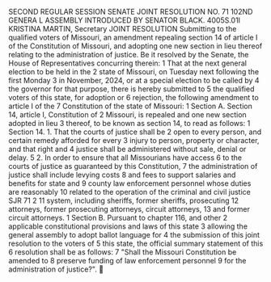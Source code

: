 SECOND REGULAR SESSION
SENATE JOINT RESOLUTION NO. 71
102ND GENERA L ASSEMBLY
INTRODUCED BY SENATOR BLACK.
4005S.01I KRISTINA MARTIN, Secretary
JOINT RESOLUTION
Submitting to the qualified voters of Missouri, an amendment repealing section 14 of article I of
the Constitution of Missouri, and adopting one new section in lieu thereof relating to
the administration of justice.
Be it resolved by the Senate, the House of Representatives concurring therein:
1 That at the next general election to be held in the
2 state of Missouri, on Tuesday next following the first Monday
3 in November, 2024, or at a special election to be called by
4 the governor for that purpose, there is hereby submitted to
5 the qualified voters of this state, for adoption or
6 rejection, the following amendment to article I of the
7 Constitution of the state of Missouri:
1 Section A. Section 14, article I, Constitution of
2 Missouri, is repealed and one new section adopted in lieu
3 thereof, to be known as section 14, to read as follows:
1 Section 14. 1. That the courts of justice shall be
2 open to every person, and certain remedy afforded for every
3 injury to person, property or character, and that right and
4 justice shall be administered without sale, denial or delay.
5 2. In order to ensure that all Missourians have access
6 to the courts of justice as guaranteed by this Constitution,
7 the administration of justice shall include levying costs
8 and fees to support salaries and benefits for state and
9 county law enforcement personnel whose duties are reasonably
10 related to the operation of the criminal and civil justice
SJR 71 2
11 system, including sheriffs, former sheriffs, prosecuting
12 attorneys, former prosecuting attorneys, circuit attorneys,
13 and former circuit attorneys.
1 Section B. Pursuant to chapter 116, and other
2 applicable constitutional provisions and laws of this state
3 allowing the general assembly to adopt ballot language for
4 the submission of this joint resolution to the voters of
5 this state, the official summary statement of this
6 resolution shall be as follows:
7 "Shall the Missouri Constitution be amended to
8 preserve funding of law enforcement personnel
9 for the administration of justice?".
